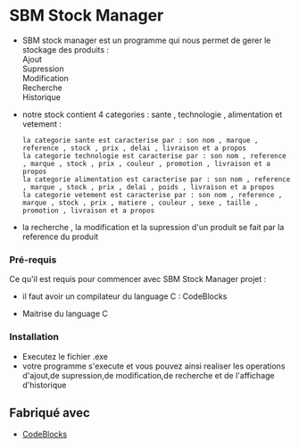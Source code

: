 # SBM Stock Manager




- SBM stock manager est un programme qui nous permet de gerer le stockage des produits :  
 Ajout    
 Supression   
 Modification   
 Recherche   
 Historique

* notre stock contient 4 categories : sante , technologie , alimentation et vetement :  

      la categorie sante est caracterise par : son nom , marque , reference , stock , prix , delai , livraison et a propos  
      la categorie technologie est caracterise par : son nom , reference , marque , stock , prix , couleur , promotion , livraison et a propos  
      la categorie alimentation est caracterise par : son nom , reference , marque , stock , prix , delai , poids , livraison et a propos  
      la categorie vetement est caracterise par : son nom , reference , marque , stock , prix , matiere , couleur , sexe , taille , promotion , livraison et a propos  

- la recherche , la modification et la supression d'un produit se fait par la reference du produit 

### Pré-requis

Ce qu'il est requis pour commencer avec SBM Stock Manager projet :

- il faut avoir un compilateur du language C : CodeBlocks

- Maitrise du language C 

### Installation

- Executez le fichier       .exe
- votre programme s'execute et vous pouvez ainsi realiser les operations d'ajout,de supression,de modification,de recherche et de l'affichage d'historique

## Fabriqué avec

* [CodeBlocks](https://www.codeblocks.org/) 



